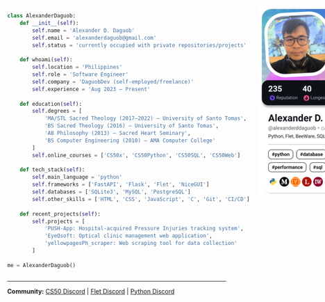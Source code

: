 
<div style="display: flex; align-items: flex-start; justify-content: space-between;">

<div style="flex: 1; margin-right: 20px;">

```python
class AlexanderDaguob:
    def __init__(self):
        self.name = 'Alexander D. Daguob'
        self.email = 'alexanderdaguob@gmail.com'
        self.status = 'currently occupied with private repositories/projects'
    
    def whoami(self):
        self.location = 'Philippines'
        self.role = 'Software Engineer'
        self.company = 'DaguobDev (self-employed/freelance)'
        self.experience = 'Aug 2023 – Present'
    
    def education(self):
        self.degrees = [
            'MA/STL Sacred Theology (2017–2022) – University of Santo Tomas',
            'BS Sacred Theology (2016) – University of Santo Tomas', 
            'AB Philosophy (2013) – Sacred Heart Seminary',
            'BS Computer Engineering (2010) – AMA Computer College'
        ]
        self.online_courses = ['CS50x', 'CS50Python', 'CS50SQL', 'CS50Web']
    
    def tech_stack(self):
        self.main_language = 'python'
        self.frameworks = ['FastAPI', 'Flask', 'Flet', 'NiceGUI']
        self.databases = ['SQLite3', 'MySQL', 'PostgreSQL']
        self.other_skills = ['HTML', 'CSS', 'JavaScript', 'C', 'Git', 'CI/CD']
    
    def recent_projects(self):
        self.projects = [
            'PUSH-App: Hospital-acquired Pressure Injuries tracking system',
            'EyeQsoft: Optical clinic management web application',
            'yellowpagesPh_scraper: Web scraping tool for data collection'
        ]

me = AlexanderDaguob()
```

</div>

<div style="flex-shrink: 0;">
<a href="https://app.daily.dev/alexanderddaguob">
<img src="./devcard.png" width="300" alt="Alexander D. Daguob's Dev Card"/>
</a>
</div>

</div>

--- 
**Community:** [CS50 Discord](https://discord.gg/cs50) | [Flet Discord](https://discord.com/invite/dzWXP8SHG8) | [Python Discord](https://discord.gg/python)

<!---
addaguob/addaguob is a ✨ special ✨ repository because its `README.md` (this file) appears on your GitHub profile.
You can click the Preview link to take a look at your changes.
--->
